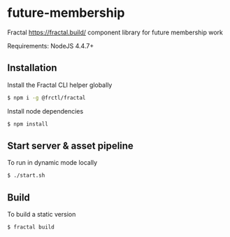 # future-membership

Fractal https://fractal.build/ component library for future membership work

Requirements: NodeJS 4.4.7+

## Installation

Install the Fractal CLI helper globally

```sh
$ npm i -g @frctl/fractal
```

Install node dependencies

```sh
$ npm install
```

## Start server & asset pipeline

To run in dynamic mode locally

```sh
$ ./start.sh
```

## Build

To build a static version

```sh
$ fractal build
```
